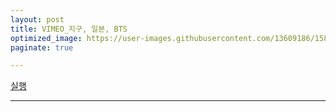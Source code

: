 ```yaml
---
layout: post
title: VIMEO_지구, 일본, BTS
optimized_image: https://user-images.githubusercontent.com/13609186/158834973-01225e66-bf87-4809-9d2b-02733fe76f23.jpg
paginate: true

---
```


<a href="fmp://127.0.0.1:5900">실행</a>


---
